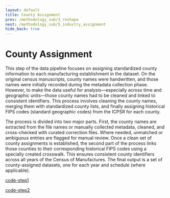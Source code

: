 ```yaml
---
layout: default
title: County Assignment
prev: /methodology_sub/3_reshape
next: /methodology_sub/5_industry_assignment
hide_back: true
---
```


# County Assignment

This step of the data pipeline focuses on assigning standardized county information to each manufacturing establishment in the dataset. On the original census manuscripts, county names were handwritten, and those names were initially recorded during the metadata collection phase.  However, to make the data useful for analysis—especially across time and geographic units—those county names had to be cleaned and linked to consistent identifiers. This process involves cleaning the county names, merging them with standardized county lists, and finally assigning historical FIPS codes (standard geographic codes) from the ICPSR for each county.

The process is divided into two major parts. First, the county names are extracted from the file names or manually collected metadata, cleaned, and cross-checked with curated correction files. Where needed, unmatched or ambiguous entries are flagged for manual review. Once a clean set of county assignments is established, the second part of the process links those counties to their corresponding historical FIPS codes using a specially created crosswalk. This ensures consistent county identifiers across all years of the Census of Manufactures. The final output is a set of county-assigned datasets, one for each year and schedule (where applicable).

[code-step1](https://dl.dropboxusercontent.com/scl/fi/a24wclvba9nkcc74o1ngu/1_county_assignment.do?rlkey=dyj7e43yzxmbjcu24mgmfooe0&dl=0)

[code-step2](https://dl.dropboxusercontent.com/scl/fi/859h42q04cjimpbdvak9k/2_merge_fips.do?rlkey=t2iux4pxvjdm8ah5zg9h1p2rg&dl=0)




